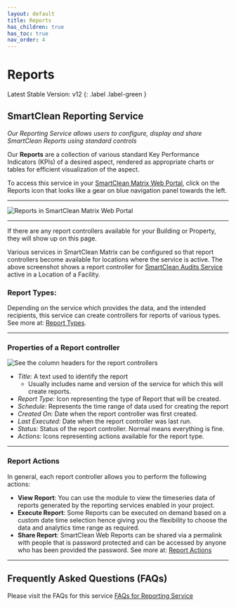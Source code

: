 ```yaml
---
layout: default
title: Reports
has_children: true
has_toc: true
nav_order: 4
---
```


# Reports
Latest Stable Version:
v12
{: .label .label-green }

## SmartClean Reporting Service
*Our Reporting Service allows users to configure, display and share SmartClean Reports using standard controls*

Our **Reports** are a collection of various standard Key Performance Indicators (KPIs) of a desired aspect,
rendered as appropriate charts or tables for efficient visualization of the aspect.

To access this service in your [SmartClean Matrix Web Portal](https://www.smartclean.io/matrix/sso),
click on the Reports icon that looks like a gear on blue navigation panel towards the left.

---

![Reports in SmartClean Matrix Web Portal](https://www.smartclean.io/matrix/images/reportsHome.png)

---

If there are any report controllers available for your Building or Property, they will show up on this page.

Various services in SmartClean Matrix can be configured so that report controllers become available for locations where
the service is active. The above screenshot shows a report controller for [SmartClean Audits Service](/audits.html) 
active in a Location of a Facility.

### Report Types:
Depending on the service which provides the data, and the intended recipients, this service can create controllers
for reports of various types.
See more at: [Report Types](/reportTypes.html).

---

### Properties of a Report controller
![See the column headers for the report controllers](https://www.smartclean.io/matrix/images/reportColumnMeanings.png)
- *Title:* A text used to identify the report
  - Usually includes name and version of the service for which this will create reports.
- *Report Type:* Icon representing the type of Report that will be created.
- *Schedule:* Represents the time range of data used for creating the report   
- *Created On:* Date when the report controller was first created.
- *Last Executed:* Date when the report controller was last run.
- *Status:* Status of the report controller. Normal means everything is fine.
- *Actions:* Icons representing actions available for the report type.

---

### Report Actions
In general, each report controller allows you to perform the following actions:
- **View Report**: You can use the module to view the timeseries data of reports generated by the reporting services enabled in your project.
- **Execute Report**: Some Reports can be executed on demand based on a custom date time selection hence giving you the flexibility to choose the data and analytics time range as required.
- **Share Report**: SmartClean Web Reports can be shared via a permalink with people that is password protected and can be accessed by anyone who has been provided the password.
See more at: [Report Actions](/reports_actions.html)

---

## Frequently Asked Questions (FAQs)
Please visit the FAQs for this service [FAQs for Reporting Service](/reports_faqs.html)